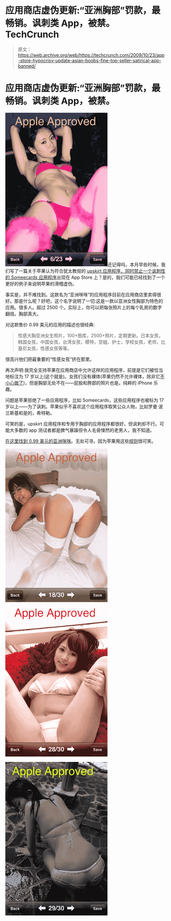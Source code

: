 # 应用商店虚伪更新:“亚洲胸部”罚款，最畅销。讽刺类 App，被禁。TechCrunch

> 原文：<https://web.archive.org/web/https://techcrunch.com/2009/10/23/app-store-hypocrisy-update-asian-boobs-fine-top-seller-satirical-app-banned/>

# 应用商店虚伪更新:“亚洲胸部”罚款，最畅销。讽刺类 App，被禁。

![IMG_0624](img/662aac8456586227e462f2ce44e60689.png "IMG_0624")还记得吗，本月早些时候，我们写了一篇关于苹果认为符合犹太教规的 [upskirt 应用程序，同时](https://web.archive.org/web/20221225071733/http://techcrunch.com/2009/10/07/satirical-iphone-apps-not-cool-upskirt-iphone-apps-cool/)[禁止一个讽刺性的 Someecards 应用程序](https://web.archive.org/web/20221225071733/http://techcrunch.com/2009/10/07/apple-rejects-someecards-app-for-being-full-of-someecards-content/)出现在 App Store 上？是的，我们可能已经找到了一个更好的例子来说明苹果的滑稽虚伪。

事实是，并不难找到。这款名为“亚洲咪咪”的应用程序目前在应用商店里卖得很好。那是什么呢？好吧，这个名字说明了一切:这是一款以亚洲女性胸部为特色的应用。很多人。超过 2500 个。实际上，你可以把每张照片上的每个乳房的数字翻倍。胸部真大。

对这款售价 0.99 美元的应用的描述也很经典:

> 性感大胸亚洲女生照片，100+图库，2500+照片，定期更新。日本女孩，韩国女孩，中国女孩，台湾女孩，模特，空姐，护士，学校女孩，老师，比基尼女孩，性感女孩等等。

很高兴他们把最重要的“性感女孩”挤在那里。

再次声明:我完全支持苹果在应用商店中允许这样的应用程序，前提是它们被恰当地标注为 17 岁以上(这个就是)。女孩们没有裸体(苹果仍然不允许裸体，除非它[不小心做了](https://web.archive.org/web/20221225071733/http://techcrunch.com/2009/06/24/yep-iporn-is-here-for-the-iphone/))，但是胸部无处不在——屁股和胯部的照片也是。纯粹的 iPhone 乐趣。

问题是苹果拒绝了一些应用程序，比如 Someecards，这些应用程序也被标为 17 岁以上——为了讽刺。苹果似乎不喜欢这个应用程序取笑公众人物，比如罗曼·波兰斯基和是的，希特勒。

可笑的是，upskirt 应用程序和专用于胸部的应用程序都很好，但讽刺却不行。可能大多数的 app 测试者都是脾气暴躁但令人毛骨悚然的老男人，我不知道。

[在这里找到 0.99 美元的亚洲咪咪](https://web.archive.org/web/20221225071733/http://itunes.apple.com/WebObjects/MZStore.woa/wa/viewSoftware?id=324187335&mt=8)。无处可寻。因为苹果用这些[规则](https://web.archive.org/web/20221225071733/http://techcrunch.com/2009/06/29/heres-how-iphone-app-store-ratings-work-hint-they-dont/)很可笑。

![IMG_0626](img/9d6c17478361c1f7fb67e18568397523.png "IMG_0626") ![IMG_0625](img/015edaaa84d6289a6699602a0478e775.png "IMG_0625")

![IMG_0623](img/122aed65f1ae114a8a7a793d66cb748b.png "IMG_0623")
